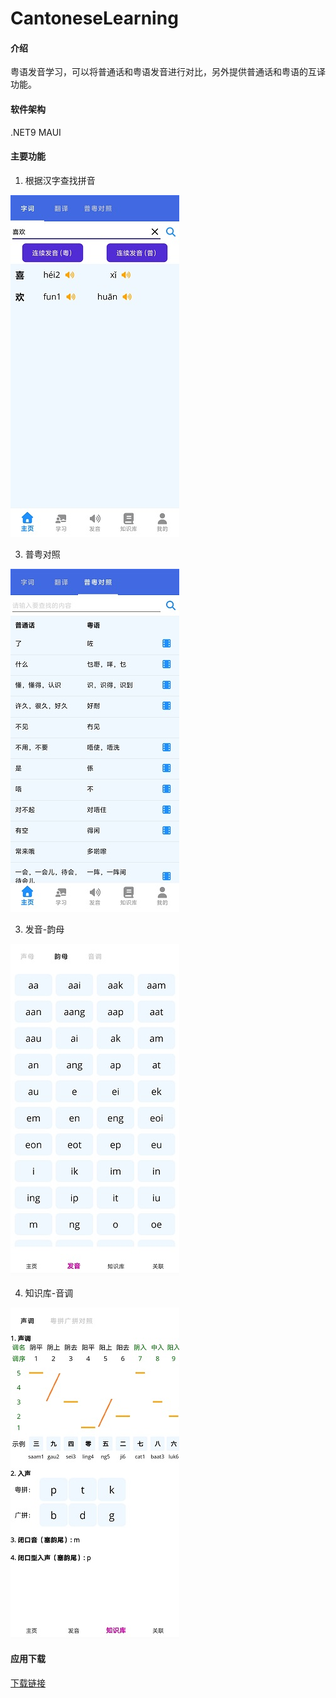 # CantoneseLearning
#### 介绍
粤语发音学习，可以将普通话和粤语发音进行对比，另外提供普通话和粤语的互译功能。

#### 软件架构
.NET9 MAUI

#### 主要功能
1. 根据汉字查找拼音

![主界面](https://github.com/vi-wik/StaticResources/raw/master/images/screenshots/CantoneseLearning/index.jpg?rid=1)

3. 普粤对照

![普粤对照](https://github.com/vi-wik/StaticResources/raw/master/images/screenshots/CantoneseLearning/compare.jpg)

3. 发音-韵母

![发音-韵母](https://github.com/vi-wik/StaticResources/raw/master/images/screenshots/CantoneseLearning/vowels.jpg)

4. 知识库-音调

![知识库-音调](https://github.com/vi-wik/StaticResources/raw/master/images/screenshots/CantoneseLearning/syllabletone.jpg)


#### 应用下载
[下载链接](https://pan.baidu.com/s/1jmYCJYGxblII7htRQsfx4g?pwd=ycan)
